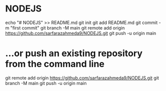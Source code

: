 # NODEJS
echo "# NODEJS" >> README.md
git init
git add README.md
git commit -m "first commit"
git branch -M main
git remote add origin https://github.com/sarfarazahmeda9/NODEJS.git
git push -u origin main 


# …or push an existing repository from the command line
git remote add origin https://github.com/sarfarazahmeda9/NODEJS.git
git branch -M main
git push -u origin main
